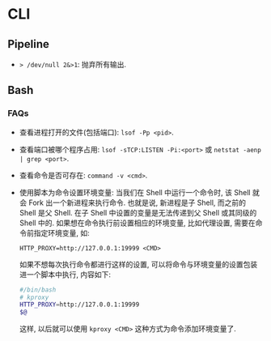 # CLI

## Pipeline
* `> /dev/null 2&>1`: 抛弃所有输出.


## Bash
### FAQs
* 查看进程打开的文件(包括端口): `lsof -Pp <pid>`.
* 查看端口被哪个程序占用: `lsof -sTCP:LISTEN -Pi:<port>` 或 `netstat -aenp | grep <port>`.
* 查看命令是否可存在: `command -v <cmd>`.
* 使用脚本为命令设置环境变量:
    当我们在 Shell 中运行一个命令时, 该 Shell 就会 Fork 出一个新进程来执行命令. 也就是说, 新进程是子 Shell, 而之前的 Shell 是父 Shell. 在子 Shell 中设置的变量是无法传递到父 Shell 或其同级的 Shell 中的.
    如果想在命令执行前设置相应的环境变量, 比如代理设置, 需要在命令前指定环境变量, 如:
    ```shell
    HTTP_PROXY=http://127.0.0.1:19999 <CMD>
    ```
    如果不想每次执行命令都进行这样的设置, 可以将命令与环境变量的设置包装进一个脚本中执行, 内容如下:
    
    ```bash
    #/bin/bash
    # kproxy
    HTTP_PROXY=http://127.0.0.1:19999 
    $@  
    ```
    这样, 以后就可以使用 `kproxy <CMD>` 这种方式为命令添加环境变量了.